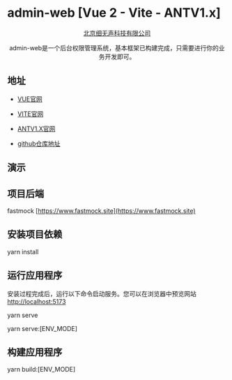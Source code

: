 
# admin-web [Vue 2 - Vite - ANTV1.x]

<p align="center">
  <a href="https://www.xwsbj.com/home" target="blank">北京细无声科技有限公司</a>
</p>

<p align="center">admin-web是一个后台权限管理系统，基本框架已构建完成，只需要进行你的业务开发即可。</p>

## 地址

-   [VUE官网](https://cn.vuejs.org/)

-   [VITE官网](https://vitejs.cn/)

-   [ANTV1.X官网](https://1x.antdv.com/)

-   [github仓库地址](https://github.com/Jelly25/admin-web.git)

## 演示


## 项目后端

fastmock [https://www.fastmock.site](https://www.fastmock.site)

## 安装项目依赖

yarn install

## 运行应用程序

安装过程完成后，运行以下命令启动服务。您可以在浏览器中预览网站 [http://localhost:5173](http://localhost:5173)

yarn serve

yarn serve:[ENV_MODE]

## 构建应用程序

yarn build:[ENV_MODE]

